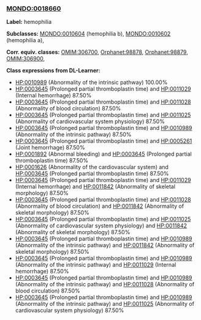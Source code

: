 
### [MONDO:0018660](http://purl.obolibrary.org/obo/MONDO_0018660)
**Label:** hemophilia

**Subclasses:** [MONDO:0010604](http://purl.obolibrary.org/obo/MONDO_0010604) (hemophilia b), [MONDO:0010602](http://purl.obolibrary.org/obo/MONDO_0010602) (hemophilia a), 

**Corr. equiv. classes:** [OMIM:306700](http://purl.obolibrary.org/obo/OMIM_306700), [Orphanet:98878](http://www.orpha.net/ORDO/Orphanet_98878), [Orphanet:98879](http://www.orpha.net/ORDO/Orphanet_98879), [OMIM:306900](http://purl.obolibrary.org/obo/OMIM_306900), 

**Class expressions from DL-Learner:**

- [HP:0010989](http://purl.obolibrary.org/obo/HP_0010989) (Abnormality of the intrinsic pathway) 100.00%
- [HP:0003645](http://purl.obolibrary.org/obo/HP_0003645) (Prolonged partial thromboplastin time) and [HP:0011029](http://purl.obolibrary.org/obo/HP_0011029) (Internal hemorrhage) 87.50%
- [HP:0003645](http://purl.obolibrary.org/obo/HP_0003645) (Prolonged partial thromboplastin time) and [HP:0011028](http://purl.obolibrary.org/obo/HP_0011028) (Abnormality of blood circulation) 87.50%
- [HP:0003645](http://purl.obolibrary.org/obo/HP_0003645) (Prolonged partial thromboplastin time) and [HP:0011025](http://purl.obolibrary.org/obo/HP_0011025) (Abnormality of cardiovascular system physiology) 87.50%
- [HP:0003645](http://purl.obolibrary.org/obo/HP_0003645) (Prolonged partial thromboplastin time) and [HP:0010989](http://purl.obolibrary.org/obo/HP_0010989) (Abnormality of the intrinsic pathway) 87.50%
- [HP:0003645](http://purl.obolibrary.org/obo/HP_0003645) (Prolonged partial thromboplastin time) and [HP:0005261](http://purl.obolibrary.org/obo/HP_0005261) (Joint hemorrhage) 87.50%
- [HP:0001892](http://purl.obolibrary.org/obo/HP_0001892) (Abnormal bleeding) and [HP:0003645](http://purl.obolibrary.org/obo/HP_0003645) (Prolonged partial thromboplastin time) 87.50%
- [HP:0001626](http://purl.obolibrary.org/obo/HP_0001626) (Abnormality of the cardiovascular system) and [HP:0003645](http://purl.obolibrary.org/obo/HP_0003645) (Prolonged partial thromboplastin time) 87.50%
- [HP:0003645](http://purl.obolibrary.org/obo/HP_0003645) (Prolonged partial thromboplastin time) and [HP:0011029](http://purl.obolibrary.org/obo/HP_0011029) (Internal hemorrhage) and [HP:0011842](http://purl.obolibrary.org/obo/HP_0011842) (Abnormality of skeletal morphology) 87.50%
- [HP:0003645](http://purl.obolibrary.org/obo/HP_0003645) (Prolonged partial thromboplastin time) and [HP:0011028](http://purl.obolibrary.org/obo/HP_0011028) (Abnormality of blood circulation) and [HP:0011842](http://purl.obolibrary.org/obo/HP_0011842) (Abnormality of skeletal morphology) 87.50%
- [HP:0003645](http://purl.obolibrary.org/obo/HP_0003645) (Prolonged partial thromboplastin time) and [HP:0011025](http://purl.obolibrary.org/obo/HP_0011025) (Abnormality of cardiovascular system physiology) and [HP:0011842](http://purl.obolibrary.org/obo/HP_0011842) (Abnormality of skeletal morphology) 87.50%
- [HP:0003645](http://purl.obolibrary.org/obo/HP_0003645) (Prolonged partial thromboplastin time) and [HP:0010989](http://purl.obolibrary.org/obo/HP_0010989) (Abnormality of the intrinsic pathway) and [HP:0011842](http://purl.obolibrary.org/obo/HP_0011842) (Abnormality of skeletal morphology) 87.50%
- [HP:0003645](http://purl.obolibrary.org/obo/HP_0003645) (Prolonged partial thromboplastin time) and [HP:0010989](http://purl.obolibrary.org/obo/HP_0010989) (Abnormality of the intrinsic pathway) and [HP:0011029](http://purl.obolibrary.org/obo/HP_0011029) (Internal hemorrhage) 87.50%
- [HP:0003645](http://purl.obolibrary.org/obo/HP_0003645) (Prolonged partial thromboplastin time) and [HP:0010989](http://purl.obolibrary.org/obo/HP_0010989) (Abnormality of the intrinsic pathway) and [HP:0011028](http://purl.obolibrary.org/obo/HP_0011028) (Abnormality of blood circulation) 87.50%
- [HP:0003645](http://purl.obolibrary.org/obo/HP_0003645) (Prolonged partial thromboplastin time) and [HP:0010989](http://purl.obolibrary.org/obo/HP_0010989) (Abnormality of the intrinsic pathway) and [HP:0011025](http://purl.obolibrary.org/obo/HP_0011025) (Abnormality of cardiovascular system physiology) 87.50%


